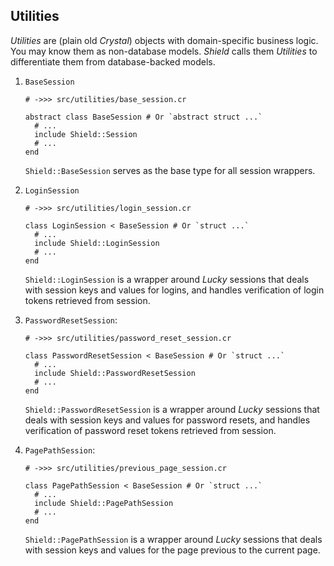 ## Utilities

*Utilities* are (plain old *Crystal*) objects with domain-specific business logic. You may know them as non-database models. *Shield* calls them *Utilities* to differentiate them from database-backed models.

1. `BaseSession`

   ```crystal
   # ->>> src/utilities/base_session.cr

   abstract class BaseSession # Or `abstract struct ...`
     # ...
     include Shield::Session
     # ...
   end
   ```

   `Shield::BaseSession` serves as the base type for all session wrappers.

1. `LoginSession`

   ```crystal
   # ->>> src/utilities/login_session.cr

   class LoginSession < BaseSession # Or `struct ...`
     # ...
     include Shield::LoginSession
     # ...
   end
   ```

   `Shield::LoginSession` is a wrapper around *Lucky* sessions that deals with session keys and values for logins, and handles verification of login tokens retrieved from session.

1. `PasswordResetSession`:

   ```crystal
   # ->>> src/utilities/password_reset_session.cr

   class PasswordResetSession < BaseSession # Or `struct ...`
     # ...
     include Shield::PasswordResetSession
     # ...
   end
   ```

   `Shield::PasswordResetSession` is a wrapper around *Lucky* sessions that deals with session keys and values for password resets, and handles verification of password reset tokens retrieved from session.

1. `PagePathSession`:

   ```crystal
   # ->>> src/utilities/previous_page_session.cr

   class PagePathSession < BaseSession # Or `struct ...`
     # ...
     include Shield::PagePathSession
     # ...
   end
   ```

   `Shield::PagePathSession` is a wrapper around *Lucky* sessions that deals with session keys and values for the page previous to the current page.

